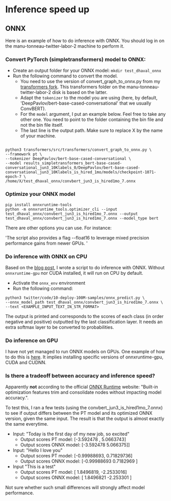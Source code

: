 # Inference speed up

## ONNX

Here is an example of how to do inference with ONNX. You should log in on the manu-tonneau-twitter-labor-2 machine to perform it.

### Convert PyTorch (simpletransformers) model to ONNX:

- Create an output folder for your ONNX model:
`mkdir test_dhaval_onnx`
- Run the following command to convert the model. 
  - You need to use the version of convert_graph_to_onnx.py from my [transformers fork](https://github.com/manueltonneau/transformers). This transformers folder on the manu-tonneau-twitter-labor-2 disk is based on the latter.
  - Adapt the `tokenizer` to the model you are using (here, by default, 'DeepPavlov/bert-base-cased-conversational' that we usually ConvBERT).
  - For the `model` argument, I put an example below. Feel free to take any other one. You need to point to the folder containing the bin file and not the bin file itself.
  - The last line is the output path. Make sure to replace X by the name of your machine. 

```shell

python3 transformers/src/transformers/convert_graph_to_onnx.py \ 
--framework pt \
--tokenizer DeepPavlov/bert-base-cased-conversational \
--model results_simpletransformers_bert-base-cased-conversational_jun3_10Klabels_0/DeepPavlov/bert-base-cased-conversational_jun3_10Klabels_is_hired_1mo/models/checkpoint-1071-epoch-7 \
/home/X/test_dhaval_onnx/convbert_jun3_is_hired1mo_7.onnx
```

### Optimize your ONNX model


```
pip install onnxruntime-tools 
python -m onnxruntime_tools.optimizer_cli --input test_dhaval_onnx/convbert_jun3_is_hired1mo_7.onnx --output test_dhaval_onnx/convbert_jun3_is_hired1mo_7.onnx --model_type bert
```

There are other options you can use. For instance: 

'The script also provides a flag --float16 to leverage mixed precision performance gains from newer GPUs. '

### Do inference with ONNX on CPU

Based on the [blog post](https://medium.com/microsoftazure/accelerate-your-nlp-pipelines-using-hugging-face-transformers-and-onnx-runtime-2443578f4333), I wrote a script to do inference with ONNX. Without `onnxruntime-gpu` nor CUDA installed, it will run on CPU by default. 

- Activate the `onnx_env` environment
- Run the following command:

```
python3 twitter/code/10-deploy-100M-samples/onnx_predict.py \ 
--onnx_model_path test_dhaval_onnx/convbert_jun3_is_hired1mo_7.onnx \ 
--text <EXAMPLE_INPUT_TEXT_IN_STR_FORMAT>
``` 

The output is printed and corresponds to the scores of each class (in order negative and positive) outputted by the last classification layer. It needs an extra softmax layer to be converted to probabilities. 

### Do inference on GPU

I have not yet managed to run ONNX models on GPUs. One example of how to do this is [here](https://github.com/microsoft/onnxruntime/blob/master/onnxruntime/python/tools/transformers/notebooks/PyTorch_Bert-Squad_OnnxRuntime_GPU.ipynb).
It implies installing specific versions of onnxruntime-gpu, CUDA and CUDNN. 

### Is there a tradeoff between accuracy and inference speed?

Apparently **not** according to the official [ONNX Runtime](https://microsoft.github.io/onnxruntime/about.html) website: "Built-in optimization features trim and consolidate nodes without impacting model accuracy.".

To test this, I ran a few tests (using the convbert_jun3_is_hired1mo_7.onnx) to see if output differs between the PT model and its optimized ONNX version, given the same input. The result is that the output is almost exactly the same everytime. 

- Input: "Today is the first day of my new job, so excited"
	- Output scores PT model: [-3.592478 ,  5.0663743]
	- Output scores ONNX model: [-3.592478  5.066375]]
- Input: "Hello I love you"
	- Output scores PT model: [-0.99988693,  0.71829736]
	- Output scores ONNX model: [-0.99988693  0.7182969 ]
- Input "This is a test"
	- Output scores PT model: [ 1.8496819, -2.2533016]
	- Output scores ONNX model: [ 1.8496821 -2.253301 ]

Not sure whether such small differences will strongly affect model performance. 
